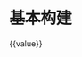 # 基本构建

<div id="ex-build-01">
  <build ref="build" :data="data" :value="value" :errors="errors" :rules="rules" :choices="choices"></build>
  <div>
    {{value}}
  </div>
</div>
<script>
var ex_build_01 = new Vue({
  el: '#ex-build-01',
  data: function () {
    var self = this
    var data = [
      {
        name: 'basic',
        title: '基本信息',
        labelWidth: 150,
        staticSuffix: '_static',
        fields: [
          {name: 'str1', label: '字符串1', placeholder: '请输入...', help: '帮助信息',
            info: 'info信息', required: true, rule: {type: 'email'}},
          {name: 'str2', label: '静态字符串2', static: true, required: true, format: function(v){
            return '<a href="#">' + v + '</a>'
          }},
          {name: 'select1', label: '选择1', type: 'select', required: true, options: {clearable: true}},
          {name: 'select2', label: '选择2', type: 'select', static: true, options: {clearable: true},
            help: '这是设置了select2_static的结果，未使用缺省机制'
          },
          {name: 'select3', label: '选择3', type: 'select', required: true, multiple: true, options: {choices: [
            {label:'选项一', value: 'A'},
            {label:'选项二', value: 'B'},
            ]}
          },
          {name: 'select4', label: '选择4', type: 'select', multiple: true, static: true, options: {choices: [
            {label:'选项一', value: 'A'},
            {label:'选项二', value: 'B'},
            ]}
          },
          {name: 'radio1', label: '选择5', type: 'radio', required: true, options: {choices: [
            {label:'选项一', value: 'A'},
            {label:'选项二', value: 'B'},
            ]}
          },
          {name: 'radio2', label: '选择6', type: 'radio', static: true, options: {choices: [
            {label:'选项一', value: 'A'},
            {label:'选项二', value: 'B'},
            ]}
          },
          {name: 'checkboxgroup1', label: '选择7', type: 'checkboxgroup', multiple: true, required: true, options: {choices: [
            {label:'选项一', value: 'A'},
            {label:'选项二', value: 'B'},
            ]}
          },
          {name: 'checkboxgroup2', label: '选择8', type: 'checkboxgroup', static: true, options: {choices: [
            {label:'选项一', value: 'A'},
            {label:'选项二', value: 'B'},
            ]}
          },
          {name: 'checkbox1', label: '选择9', type: 'checkbox', required: true},
          {name: 'checkbox2', label: '选择10', type: 'checkbox', static: true},
          {name: 'text1', label: '文本1', type: 'text', required: true, rule:{max:20}, help: '最多输入20个汉字'},
          {name: 'text2', label: '文本2', type: 'text', static: true, rule:{max:20}, help: '最多输入20个汉字'},
          {name: 'date1', label: '日期1', required: true, type: 'date'},
          {name: 'date2', label: '日期2', type: 'date', static: true},
          {name: 'date3', label: '日期1', required: true, type: 'datetime'},
          {name: 'date4', label: '日期2', type: 'datetime', static: true},
          {name: 'tree1', label: '树选择', required: true, type: 'treeselect', multiple: true, options: {choices:
            [ {
                  id: 'fruits',
                  title: 'Fruits',
                  children: [ {
                    id: 'apple',
                    title: 'Apple',
                  }, {
                    id: 'grapes',
                    title: 'Grapes',
                  }, {
                    id: 'pear',
                    title: 'Pear',
                  }, {
                    id: 'strawberry',
                    title: 'Strawberry',
                  }, {
                    id: 'watermelon',
                    title: 'Watermelon',
                  } ],
                }, {
                  id: 'vegetables',
                  title: 'Vegetables',
                  children: [ {
                    id: 'corn',
                    title: 'Corn',
                  }, {
                    id: 'carrot',
                    title: 'Carrot',
                  }, {
                    id: 'eggplant',
                    title: 'Eggplant',
                  }, {
                    id: 'tomato',
                    title: 'Tomato',
                  } ],
                } ]
              }
          },
          {name: 'switch', label: '开关', type: 'i-switch'},
          {name: 'slider', label: '滑块', type: 'Slider', required: true, rule: {type: 'number'}},
        ],
        layout: [
          ['str1', 'str2'],
          ['select1', 'select2'],
          ['select3', 'select4'],
          ['radio1', 'radio2'],
          ['checkboxgroup1', 'checkboxgroup2'],
          ['checkbox1', 'checkbox2'],
          ['text1'],
          ['text2'],
          ['date1', 'date2'],
          ['date3', 'date4'],
          ['tree1'],
          ['switch', 'slider']
        ],
        component: 'Layout',
        boxComponent: 'Box',
        boxOptions: {widthBorder: false, headerClass: 'primary'},
        buttons: {
          items: [
            [{label: '查看结果', type:'primary', onClick: function(target, data){
                console.log(target, data)
              }
            }],
            [{label: '校验', type:'primary', onClick: function(target, data){
                target.validate(self.save)
              }
            }],
            [{label: '合并出错结果', type:'info', onClick: function(target, data){
                self.errors = {select1: '这是合并后的错误'}
              }
            }],
            [{label: '更新select1-2 choices', type:'info', onClick: function(target, data){
                target.fields.select1.options.choices = [
                  {label:'选项A', value: 'A'},
                  {label:'选项B', value: 'B'},
                  {label:'选项C', value: 'C'}
                ]
                target.fields.select2.options.choices = [
                  {label:'选项A', value: 'A'},
                  {label:'选项B', value: 'B'},
                  {label:'选项C', value: 'C'}
                ]
              }
            }],
            [{label: '提交测试', type:'info', name: 'submit', onClick: function(target, data){
                console.log(this)
                this.disabled = true
                this.btns.submit.loading = true
                var self = this
                setTimeout(function () {
                  self.btns.submit.loading = false
                  self.disabled = false
                }, 5000)
              }
            }]
          ],
          size: ''
        }
      },
      {
        name: 'basic',
        title: '',
        labelWidth: 150,
        staticSuffix: '_static',
        fields: [
          {name: 'str1', label: '字符串1', placeholder: '请输入...', help: '帮助信息',
            info: 'info信息', required: true, rule: {type: 'email'}},
        ],
        layout: [
          ['str1']
        ],
        boxComponent: ''
      }
    ]
    return {
            data:data,
            value: {
              str1: 'email@gmail.com',
              str2: 'aaa',
              select1: 'A',
              select2_static: '静态结果',
              select3: ['A', 'B'],
              select4: ['A', 'B'],
              radio2: 'A',
              checkboxgroup2: ['A', 'B'],
              checkbox2: 'B',
              text1: 'Line 1\nLine 2',
              text2: 'Line 3\nLine 4\nLine 5\nLine 6\nLine 7\nLine 8',
              date2: '2017-12-12',
              date4: '2017-12-12 12:01:28'
            },
            choices: {
                select1: [
                  {label:'选项一', value: 'A'}
                ]
            },
            errors: {},
            rules: {
              str1: function(rule, value, callback, source, options) {
                if (value !== 'abc@gmail.com') {
                  callback (new Error('邮件地址必须为 abc@gmail.com'))
                } else {
                  callback()
                }
              }
            }
          }
  },
  methods: {
    save: function(error) {
      if (error) {
        this.$Message.error(error)
      } else {
        this.$Message.info('saved')
      }
    }
  },
  mounted: function () {
    /* var self = this
    setTimeout(function () {
      var c = [
        {label:'选项一', value: 'A'},
        {label:'选项二', value: 'B'},
        {label:'选项三', value: 'C'}
      ]
      self.$set(self.choices, 'select1', c)
    }, 1000) */
  }
})
</script>
